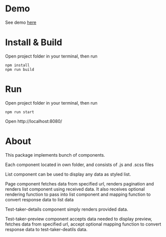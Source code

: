 # Demo

See demo [here](https://vilka27.github.io/oat_te/index.html)

# Install & Build

Open project folder in your terminal, then run
```
npm install
npm run build
```

# Run

Open project folder in your terminal, then run
```
npm run start
```

Open http://localhost:8080/

# About

This package implements bunch of components.

Each component located in own folder, and consists of .js and .scss files

List component can be used to display any data as styled list.

Page component fetches data from specified url, renders pagination and renders list component using received data. It also receives optional rendering function to pass into list component and mapping function to convert response data to list data

Test-taker-details component simply renders provided data.

Test-taker-preview component accepts data needed to display preview, fetches data from specified url, accept optional mapping function to convert response data to test-taker-deatils data.